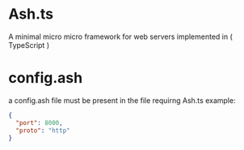 # Ash.ts
A minimal micro micro framework for web servers implemented in ( TypeScript )

# config.ash
a config.ash file must be present in the file requirng Ash.ts
example:
```json
{
  "port": 8000,
  "proto": "http"
}
```
